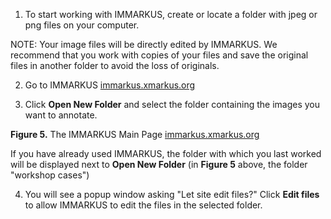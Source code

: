 1. To start working with IMMARKUS, create or locate a folder with jpeg or png files on your computer. 

NOTE: Your image files will be directly edited by IMMARKUS. We recommend that you work with copies of your files and save the original files in another folder to avoid the loss of originals. 

2. Go to IMMARKUS [immarkus.xmarkus.org](https://immarkus.xmarkus.org/)

3. Click **Open New Folder** and select the folder containing the images you want to annotate.  
 



**Figure 5.** The IMMARKUS Main Page [immarkus.xmarkus.org](https://immarkus.xmarkus.org/)

 If you have already used IMMARKUS, the folder with which you last worked will be displayed next to **Open New Folder** (in **Figure 5** above, the folder "workshop cases") 

4. You will see a popup window asking "Let site edit files?" Click **Edit files** to allow IMMARKUS to edit the files in the selected folder. 

